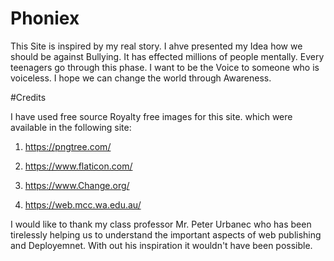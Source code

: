 # Phoniex

This Site is inspired by my real story. I ahve presented my Idea how we should be against Bullying. It has effected millions of people mentally. Every teenagers go through this phase. I want to be the Voice to someone who is voiceless. I hope we can change the world through Awareness.

#Credits

I have used free source Royalty free images for this site. which were available in the following site: 

1) https://pngtree.com/

2) https://www.flaticon.com/

3) https://www.Change.org/

4) https://web.mcc.wa.edu.au/


I would like to thank my class professor Mr. Peter Urbanec who has been tirelessly helping us to understand the important aspects of web publishing and Deployemnet. With out his inspiration it wouldn't have been possible. 
